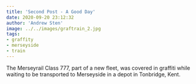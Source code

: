 ```yaml
---
title: 'Second Post - A Good Day'
date: 2020-09-20 23:12:32
author: 'Andrew Sten'
image: ../../images/graftrain_2.jpg
tags:
- graffity
- merseyside
- train
---
```


The Merseyrail Class 777, part of a new fleet, was covered in graffiti while waiting to be transported to Merseyside in a depot in Tonbridge, Kent.
